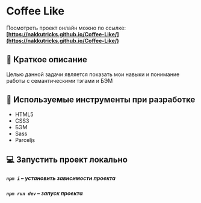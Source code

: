 # Coffee Like

Посмотреть проект онлайн можно по ссылке: **[https://nakkutricks.github.io/Coffee-Like/](https://nakkutricks.github.io/Coffee-Like/)**

## 📃 Краткое описание
Целью данной задачи является показать мои навыки и понимание работы с семантическими тэгами и БЭМ

## 🧰 Используемые инструменты при разработке

- HTML5
- CSS3
- БЭМ
- Sass
- Parceljs

## 💻 Запустить проект локально

##### `npm i` – установить зависимости проекта

##### `npm run dev` – запуск проекта
